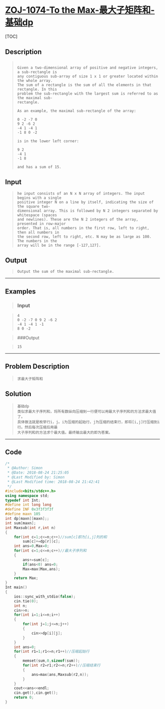 #  [ZOJ-1074-To the Max-最大子矩阵和-基础dp](https://vjudge.net/problem/ZOJ-1074)

[TOC]



## Description 

> ```
> 
> Given a two-dimensional array of positive and negative integers, a sub-rectangle is
> any contiguous sub-array of size 1 x 1 or greater located within the whole array. 
> The sum of a rectangle is the sum of all the elements in that rectangle. In this 
> problem the sub-rectangle with the largest sum is referred to as the maximal sub-
> rectangle.
> 
> As an example, the maximal sub-rectangle of the array:
> 
> 0 -2 -7 0
> 9 2 -6 2
> -4 1 -4 1
> -1 8 0 -2
> 
> is in the lower left corner:
> 
> 9 2
> -4 1
> -1 8
> 
> and has a sum of 15.
> ```

## Input

> ```
> he input consists of an N x N array of integers. The input begins with a single 
> positive integer N on a line by itself, indicating the size of the square two-
> dimensional array. This is followed by N 2 integers separated by whitespace (spaces 
> and newlines). These are the N 2 integers of the array, presented in row-major 
> order. That is, all numbers in the first row, left to right, then all numbers in 
> the second row, left to right, etc. N may be as large as 100. The numbers in the 
> array will be in the range [-127,127].
> ```

## Output

> ```
> Output the sum of the maximal sub-rectangle.
> ```

------



## Examples 

> ### Input

> ```
> 4
> 0 -2 -7 0 9 2 -6 2
> -4 1 -4 1 -1
> 8 0 -2
> ```

> ###Output

> ```
> 15 
> ```

------



## Problem Description

> ```
> 求最大子矩阵和
> ```

## Solution

> ```
> 基础dp
> 类似求最大子序列和，将所有数纵向压缩到一行便可以用最大子序列和的方法求最大值了。
> 具体做法就是枚举行i，j。i为压缩的起始行，j为压缩的结束行，即将[i,j]行压缩到i行。然后每次压缩后用最
> 大子序列和的方法求个最大值。最终输出最大的即为答案。
> ```

------



## Code

```c++
/*
 * @Author: Simon 
 * @Date: 2018-08-24 21:25:05 
 * @Last Modified by: Simon
 * @Last Modified time: 2018-08-24 21:42:41
 */
#include<bits/stdc++.h>
using namespace std;
typedef int Int;
#define int long long
#define INF 0x3f3f3f3f
#define maxn 105
int dp[maxn][maxn];;
int sum[maxn];
int Maxsub(int r,int n)
{
    for(int c=1;c<=n;c++)//sum[c]即为[i,j]列的和
        sum[c]+=dp[r][c];
    int ans=0,Max=0;
    for(int c=1;c<=n;c++)//最大子序列和
    {
        ans+=sum[c];
        if(ans<0) ans=0;
        Max=max(Max,ans);
    }
    return Max;
}
Int main()
{
    ios::sync_with_stdio(false);
    cin.tie(0);
    int n;
    cin>>n;
    for(int i=1;i<=n;i++)
    {
        for(int j=1;j<=n;j++)
        {
            cin>>dp[i][j];
        }
    }
    int ans=0;
    for(int r1=1;r1<=n;r1++)//压缩起始行
    {
        memset(sum,0,sizeof(sum));
        for(int r2=r1;r2<=n;r2++)//压缩结束行
        {
            ans=max(ans,Maxsub(r2,n));
        }
    }
    cout<<ans<<endl;
    cin.get(),cin.get();
    return 0;
}
```
